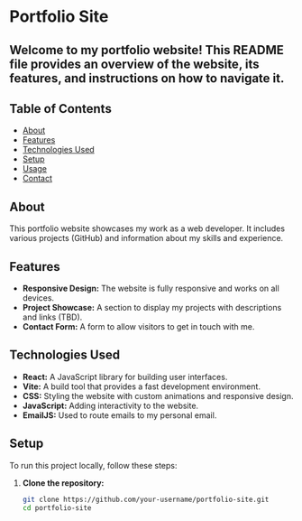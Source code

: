 # Portfolio Site

## Welcome to my portfolio website! This README file provides an overview of the website, its features, and instructions on how to navigate it.

## Table of Contents
- [About](#about)
- [Features](#features)
- [Technologies Used](#technologies-used)
- [Setup](#setup)
- [Usage](#usage)
- [Contact](#contact)

## About
This portfolio website showcases my work as a web developer. It includes various projects (GitHub) and information about my skills and experience.

## Features
- **Responsive Design:** The website is fully responsive and works on all devices.
- **Project Showcase:** A section to display my projects with descriptions and links (TBD).
- **Contact Form:** A form to allow visitors to get in touch with me.

## Technologies Used
- **React:** A JavaScript library for building user interfaces.
- **Vite:** A build tool that provides a fast development environment.
- **CSS:** Styling the website with custom animations and responsive design.
- **JavaScript:** Adding interactivity to the website.
- **EmailJS:** Used to route emails to my personal email.

## Setup
To run this project locally, follow these steps:

1. **Clone the repository:**
   ```bash
   git clone https://github.com/your-username/portfolio-site.git
   cd portfolio-site